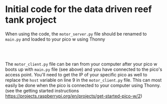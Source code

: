 # Initial code for the data driven reef tank project


When using the code, the `motor_server.py` file should be renamed to `main.py` and loaded to your pico w using Thonny  

<br/>
<br/>

The `motor_client.py` file can be ran from your computer after your pico w boots up with `main.py` file (see above) and you have connected to the pico's access point. You'll need to get the IP of your specific pico as well to replace the `host` variable on line 9 in the `motor_client.py` file. This can most easily be done when the pico is connected to your computer using Thonny. (see the getting started instructions https://projects.raspberrypi.org/en/projects/get-started-pico-w/2)